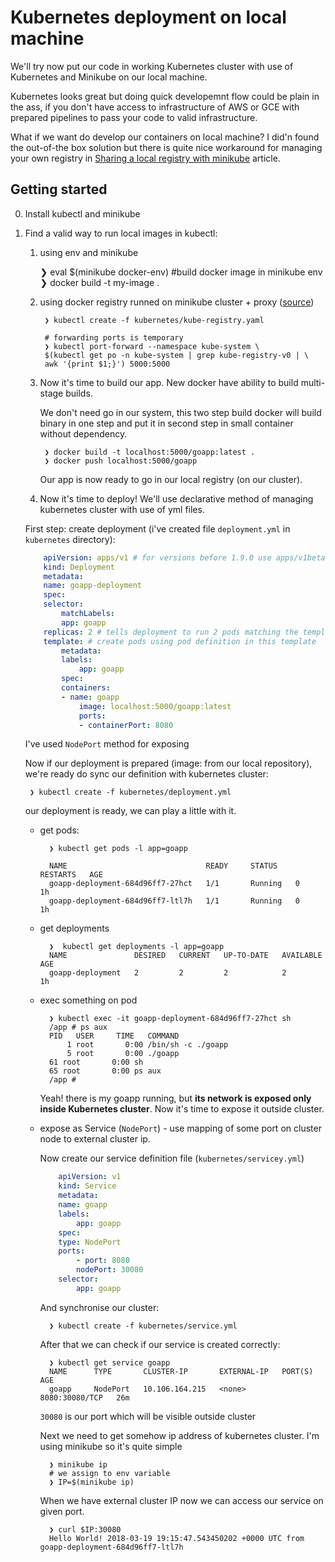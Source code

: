 # Kubernetes deployment on local machine

We'll try now put our code in working Kubernetes cluster with use of Kubernetes and Minikube on our local machine.

Kubernetes looks great but doing quick developemnt flow could be plain in the ass, if you don't have access to infrastructure of AWS or GCE with prepared pipelines to pass your code to valid infrastructure.

What if we want do develop our containers on local machine? I did'n found the out-of-the box solution but there is quite nice workaround for managing your own registry in [Sharing a local registry with minikube](https://blog.hasura.io/sharing-a-local-registry-for-minikube-37c7240d0615) article.


## Getting started

0. Install kubectl and minikube
1. Find a valid way to run local images in kubectl:

    1. using env and minikube

        ❯ eval $(minikube docker-env)
        #build docker image in minikube env
        ❯ docker build -t my-image .

    2. using docker registry runned on minikube cluster + proxy
     ([source](https://blog.hasura.io/sharing-a-local-registry-for-minikube-37c7240d0615))

            ❯ kubectl create -f kubernetes/kube-registry.yaml

            # forwarding ports is temporary
            ❯ kubectl port-forward --namespace kube-system \
            $(kubectl get po -n kube-system | grep kube-registry-v0 | \
            awk '{print $1;}') 5000:5000


    3. Now it's time to build our app. New docker have ability to build multi-stage builds.

        We don't need go in our system, this two step build docker will build binary in one step and put it in second step in small container without dependency.


            ❯ docker build -t localhost:5000/goapp:latest .
            ❯ docker push localhost:5000/goapp

        Our app is now ready to go in our local registry (on our cluster).

    4. Now it's time to deploy! We'll use declarative method of managing kubernetes cluster with use of yml files.

    First step: create deployment (i've created file `deployment.yml` in `kubernetes` directory):

    ```yml
        apiVersion: apps/v1 # for versions before 1.9.0 use apps/v1beta2
        kind: Deployment
        metadata:
        name: goapp-deployment
        spec:
        selector:
            matchLabels:
            app: goapp
        replicas: 2 # tells deployment to run 2 pods matching the template
        template: # create pods using pod definition in this template
            metadata:
            labels:
                app: goapp
            spec:
            containers:
            - name: goapp
                image: localhost:5000/goapp:latest
                ports:
                - containerPort: 8080
    ```

    I've used `NodePort` method for exposing

    Now if our deployment is prepared (image: from our local repository), we're ready do sync our definition with kubernetes cluster:

        ❯ kubectl create -f kubernetes/deployment.yml

    our deployment is ready, we can play a little with it.

    - get pods:

            ❯ kubectl get pods -l app=goapp

            NAME                               READY     STATUS    RESTARTS   AGE
            goapp-deployment-684d96ff7-27hct   1/1       Running   0          1h
            goapp-deployment-684d96ff7-ltl7h   1/1       Running   0          1h

    - get deployments

            ❯  kubectl get deployments -l app=goapp
            NAME               DESIRED   CURRENT   UP-TO-DATE   AVAILABLE   AGE
            goapp-deployment   2         2         2            2           1h

    - exec something on pod

            ❯ kubectl exec -it goapp-deployment-684d96ff7-27hct sh
            /app # ps aux
            PID   USER     TIME   COMMAND
                1 root       0:00 /bin/sh -c ./goapp
                5 root       0:00 ./goapp
            61 root       0:00 sh
            65 root       0:00 ps aux
            /app #

        Yeah! there is my goapp running, but **its network is exposed only inside Kubernetes cluster**. Now it's time to expose it outside cluster.

    - expose as Service (`NodePort`) - use mapping of some port on cluster node to external cluster ip.

        Now create our service definition file (`kubernetes/servicey.yml`)

        ```yml
            apiVersion: v1
            kind: Service
            metadata:
            name: goapp
            labels:
                app: goapp
            spec:
            type: NodePort
            ports:
                - port: 8080
                nodePort: 30080
            selector:
                app: goapp
        ```

        And synchronise our cluster:

            ❯ kubectl create -f kubernetes/service.yml

        After that we can check if our service is created correctly:

            ❯ kubectl get service goapp
            NAME      TYPE       CLUSTER-IP       EXTERNAL-IP   PORT(S)          AGE
            goapp     NodePort   10.106.164.215   <none>        8080:30080/TCP   26m

        `30080` is our port which will be visible outside cluster


        Next we need to get somehow ip address of kubernetes cluster. I'm using minikube so it's quite simple

            ❯ minikube ip
            # we assign to env variable
            ❯ IP=$(minikube ip)


        When we have external cluster IP now we can access our service on given port.

            ❯ curl $IP:30080
            Hello World! 2018-03-19 19:15:47.543450202 +0000 UTC from goapp-deployment-684d96ff7-ltl7h